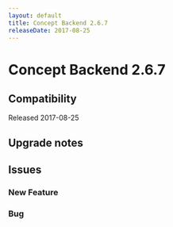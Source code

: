 ```yaml
---
layout: default
title: Concept Backend 2.6.7
releaseDate: 2017-08-25
---
```

<div class="jumbotron">
    <h1>Concept Backend 2.6.7</h1>    
    <h2>Compatibility</h2>
    <ul>
    </ul>
</div>

Released 2017-08-25



## Upgrade notes  
      



## Issues  


### New Feature 



### Bug 



